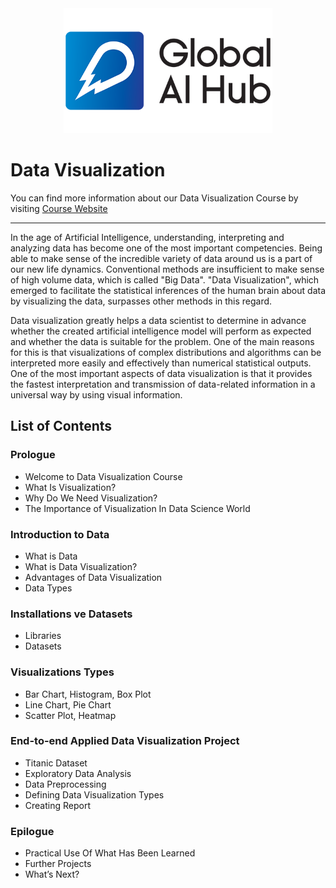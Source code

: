 <div align="center">
    <img src="logo.png" height=200px>
</div>

# Data Visualization

You can find more information about our Data Visualization Course by visiting [Course Website](https://globalaihub.com/courses/veri-gorsellestirme-canli-egitimi/)

---

In the age of Artificial Intelligence, understanding, interpreting and analyzing data has become one of the most important competencies. Being able to make sense of the incredible variety of data around us is a part of our new life dynamics. Conventional methods are insufficient to make sense of high volume data, which is called "Big Data". "Data Visualization", which emerged to facilitate the statistical inferences of the human brain about data by visualizing the data, surpasses other methods in this regard.

Data visualization greatly helps a data scientist to determine in advance whether the created artificial intelligence model will perform as expected and whether the data is suitable for the problem. One of the main reasons for this is that visualizations of complex distributions and algorithms can be interpreted more easily and effectively than numerical statistical outputs. One of the most important aspects of data visualization is that it provides the fastest interpretation and transmission of data-related information in a universal way by using visual information.

## List of Contents

### Prologue
- Welcome to Data Visualization Course
- What Is Visualization?
- Why Do We Need Visualization?
- The Importance of Visualization In Data Science World

### Introduction to Data
- What is Data
- What is Data Visualization?
- Advantages of Data Visualization
- Data Types 

### Installations ve Datasets
- Libraries
- Datasets

### Visualizations Types
- Bar Chart, Histogram, Box Plot
- Line Chart, Pie Chart
- Scatter Plot, Heatmap

### End-to-end Applied Data Visualization Project
- Titanic Dataset
- Exploratory Data Analysis
- Data Preprocessing
- Defining Data Visualization Types
- Creating Report

### Epilogue
- Practical Use Of What Has Been Learned
- Further Projects
- What’s Next?

